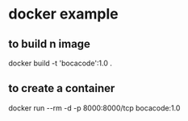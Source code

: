 # docker example

## to build n image
docker build -t 'bocacode':1.0 .

## to create a container
docker run --rm -d -p 8000:8000/tcp bocacode:1.0